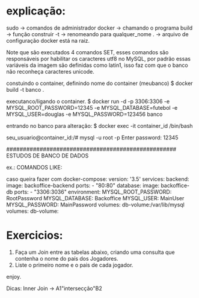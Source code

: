 # explicação:

sudo -> comandos de administrador
docker -> chamando o programa
build -> função construir
-t -> renomeando para qualquer_nome
. -> arquivo de configuração docker está na raiz.

Note que são executados 4 comandos SET, esses comandos são responsáveis por habilitar os caracteres utf8 no MySQL, por padrão essas variáveis da imagem são definidas como latin1, isso faz com que o banco não reconheça caracteres unicode.

constuindo o container, definindo nome do container (meubanco)
$ docker build -t banco .

executanco/ligando o container.
$ docker run -d -p 3306:3306 -e MYSQL_ROOT_PASSWORD=12345 -e MYSQL_DATABASE=futebol -e MYSQL_USER=douglas -e MYSQL_PASSWORD=123456 banco

entrando no banco para alteração:
$ docker exec -it container_id /bin/bash

seu_usuario@container_id:/# mysql -u root -p
Enter password: 12345

###################################################
ESTUDOS DE BANCO DE DADOS

ex.: COMANDOS LIKE:

caso queira fazer com docker-compose:
version: '3.5'
services:
    backend:
        image: backoffice-backend
        ports:
            - "80:80"
    database:
        image: backoffice-db
        ports:
            - "3306:3036"
        environment:
            MYSQL_ROOT_PASSWORD: RootPassword
            MYSQL_DATABASE: Backoffice
            MYSQL_USER: MainUser
            MYSQL_PASSWORD: MainPassword
        volumes:
            db-volume:/var/lib/mysql
volumes:
    db-volume:

# Exercicios:

1. Faça um Join entre as tabelas abaixo, criando uma consulta que contenha o nome do país dos Jogadores.
2. Liste o primeiro nome e o pais de cada jogador.

enjoy.

Dicas: Inner Join -> A1"intersecção"B2
